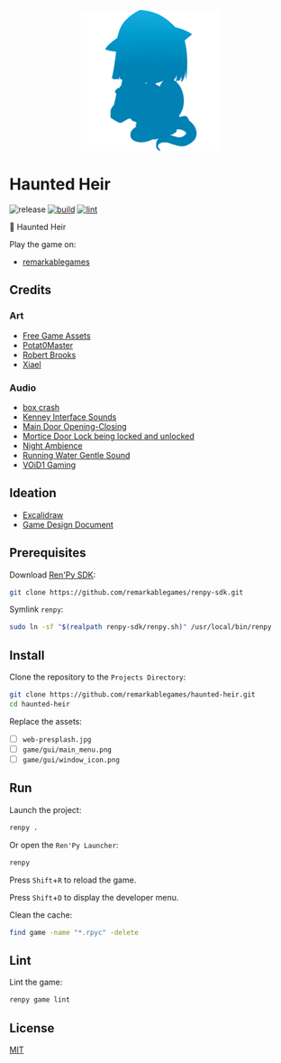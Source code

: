 <p align="center">
  <img src="https://raw.githubusercontent.com/remarkablegames/haunted-heir/master/game/gui/window_icon.png" alt="Ren'Py Template">
</p>

# Haunted Heir

![release](https://img.shields.io/github/v/release/remarkablegames/haunted-heir)
[![build](https://github.com/remarkablegames/haunted-heir/actions/workflows/build.yml/badge.svg)](https://github.com/remarkablegames/haunted-heir/actions/workflows/build.yml)
[![lint](https://github.com/remarkablegames/haunted-heir/actions/workflows/lint.yml/badge.svg)](https://github.com/remarkablegames/haunted-heir/actions/workflows/lint.yml)

👻 Haunted Heir

Play the game on:

- [remarkablegames](https://remarkablegames.org/haunted-heir)

## Credits

### Art

- [Free Game Assets](https://free-game-assets.itch.io/)
- [Potat0Master](https://potat0master.itch.io/free-visual-novel-backgrounds-mansion-pack)
- [Robert Brooks](https://gamedeveloperstudio.itch.io/safety-deposit-box)
- [Xiael](https://xiael.itch.io/)

### Audio

- [box crash](https://pixabay.com/sound-effects/box-crash-106687/)
- [Kenney Interface Sounds](https://kenney.nl/assets/interface-sounds)
- [Main Door Opening-Closing](https://pixabay.com/sound-effects/main-door-opening-closing-38280/)
- [Mortice Door Lock being locked and unlocked](https://pixabay.com/sound-effects/mortice-door-lock-being-locked-and-unlocked-95884/)
- [Night Ambience](https://pixabay.com/sound-effects/night-ambience-17064/)
- [Running Water Gentle Sound](https://pixabay.com/sound-effects/running-water-gentle-sound-185148/)
- [VOiD1 Gaming](https://void1gaming.itch.io/free-horror-music-pack)

## Ideation

- [Excalidraw](https://excalidraw.com/#json=FDEvc4r71jpkUDXUXfyKL,8NkgqD3_dHVBEEv-6jlqbQ)
- [Game Design Document](https://docs.google.com/document/d/1f7EV2XIVscNHl7_zC7w7ZSFk6rEn6_HovDL0cl7gp2s/edit)

## Prerequisites

Download [Ren'Py SDK](https://www.renpy.org/latest.html):

```sh
git clone https://github.com/remarkablegames/renpy-sdk.git
```

Symlink `renpy`:

```sh
sudo ln -sf "$(realpath renpy-sdk/renpy.sh)" /usr/local/bin/renpy
```

## Install

Clone the repository to the `Projects Directory`:

```sh
git clone https://github.com/remarkablegames/haunted-heir.git
cd haunted-heir
```

Replace the assets:

- [ ] `web-presplash.jpg`
- [ ] `game/gui/main_menu.png`
- [ ] `game/gui/window_icon.png`

## Run

Launch the project:

```sh
renpy .
```

Or open the `Ren'Py Launcher`:

```sh
renpy
```

Press `Shift`+`R` to reload the game.

Press `Shift`+`D` to display the developer menu.

Clean the cache:

```sh
find game -name "*.rpyc" -delete
```

## Lint

Lint the game:

```sh
renpy game lint
```

## License

[MIT](LICENSE)
